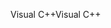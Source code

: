 <span data-ttu-id="22946-101">Visual C++</span><span class="sxs-lookup"><span data-stu-id="22946-101">Visual C++</span></span>
